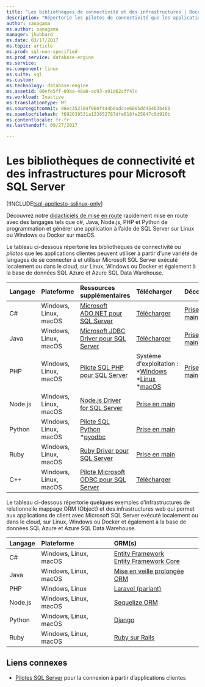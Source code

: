 ```yaml
---
title: "Les bibliothèques de connectivité et des infrastructures | Documents Microsoft"
description: "Répertorie les pilotes de connectivité que les applications clientes peuvent utiliser différentes langues pour se connecter à Microsoft SQL Server exécuté localement ou dans le cloud, sur Linux, Windows ou Docker et également à la base de données SQL Azure et Azure SQL Data Warehouse."
author: sanagama
ms.author: sanagama
manager: jhubbard
ms.date: 03/17/2017
ms.topic: article
ms.prod: sql-non-specified
ms.prod_service: database-engine
ms.service: 
ms.component: linux
ms.suite: sql
ms.custom: 
ms.technology: database-engine
ms.assetid: 80efe5ff-09ba-48a0-ac93-a91d62cff47c
ms.workload: Inactive
ms.translationtype: MT
ms.sourcegitcommit: 96ec352784f060f444b8adcae6005dd454b3b460
ms.openlocfilehash: f692639531a133652787dfe818fe25847c0d910b
ms.contentlocale: fr-fr
ms.lasthandoff: 09/27/2017

---
```

# <a name="connectivity-libraries-and-frameworks-for-microsoft-sql-server"></a>Les bibliothèques de connectivité et des infrastructures pour Microsoft SQL Server

[!INCLUDE[tsql-appliesto-sslinux-only](../includes/tsql-appliesto-sslinux-only.md)]

Découvrez notre [didacticiels de mise en route](http://aka.ms/sqldev) rapidement mise en route avec des langages tels que c#, Java, Node.js, PHP et Python de programmation et générer une application à l’aide de SQL Server sur Linux ou Windows ou Docker sur macOS.

Le tableau ci-dessous répertorie les bibliothèques de connectivité ou *pilotes* que les applications clientes peuvent utiliser à partir d’une variété de langages de se connecter à et utiliser Microsoft SQL Server exécuté localement ou dans le cloud, sur Linux, Windows ou Docker et également à la base de données SQL Azure et Azure SQL Data Warehouse. 

| Langage | Plateforme | Ressources supplémentaires | Télécharger | Découvrir |
| :-- | :-- | :-- | :-- | :-- |
| C# | Windows, Linux, macOS | [Microsoft ADO.NET pour SQL Server](http://msdn.microsoft.com/library/mt657768.aspx) | [Télécharger](https://msdn.microsoft.com/vstudio/aa496123.aspx) | [Prise en main](https://www.microsoft.com/en-us/sql-server/developer-get-started/csharp/ubuntu)
| Java | Windows, Linux, macOS | [Microsoft JDBC Driver pour SQL Server](http://msdn.microsoft.com/library/mt484311.aspx) | [Télécharger](http://go.microsoft.com/fwlink/?LinkId=245496) |  [Prise en main](https://www.microsoft.com/en-us/sql-server/developer-get-started/java/ubuntu)
| PHP | Windows, Linux, macOS| [Pilote SQL PHP pour SQL Server](http://msdn.microsoft.com/library/dn865013.aspx) | Système d'exploitation : <br/> \*[Windows](https://www.microsoft.com/download/details.aspx?id=20098) <br/> \*[Linux](https://github.com/Microsoft/msphpsql/tree/dev#install-unix) <br/> \*[macOS](https://github.com/Microsoft/msphpsql/tree/dev#install-unix) |  [Prise en main](https://www.microsoft.com/en-us/sql-server/developer-get-started/php/ubuntu)
| Node.js | Windows, Linux, macOS | [Node.js Driver for SQL Server](../connect/node-js/node-js-driver-for-sql-server.md) |  [Prise en main](https://www.microsoft.com/en-us/sql-server/developer-get-started/node/ubuntu)
| Python | Windows, Linux, macOS | [Pilote SQL Python](../connect/python/python-driver-for-sql-server.md) <br/> \*[pyodbc](http://msdn.microsoft.com/library/mt763257.aspx) |  [Prise en main](https://www.microsoft.com/en-us/sql-server/developer-get-started/python/ubuntu)
| Ruby | Windows, Linux, macOS | [Ruby Driver pour SQL Server](../connect/ruby/ruby-driver-for-sql-server.md) | [Prise en main](https://www.microsoft.com/en-us/sql-server/developer-get-started/ruby/ubuntu)
| C++ | Windows, Linux, macOS | [Pilote Microsoft ODBC pour SQL Server](https://msdn.microsoft.com/en-us/library/mt654048(v=sql.1).aspx) | [Télécharger](https://msdn.microsoft.com/en-us/library/mt654048(v=sql.1).aspx) |  

Le tableau ci-dessous répertorie quelques exemples d’infrastructures de relationnelle mappage ORM (Object) et des infrastructures web qui permet aux applications de client avec Microsoft SQL Server exécuté localement ou dans le cloud, sur Linux, Windows ou Docker et également à la base de données SQL Azure et Azure SQL Data Warehouse. 

| Langage | Plateforme | ORM(s) |
| :-- | :-- | :-- |
| C# | Windows, Linux, macOS | [Entity Framework](https://docs.microsoft.com/en-us/ef)<br>[Entity Framework Core](https://docs.microsoft.com/en-us/ef/core/index) |
| Java | Windows, Linux, macOS |[Mise en veille prolongée ORM](http://hibernate.org/orm)|
| PHP | Windows, Linux | [Laravel (parlant)](https://laravel.com/docs/5.0/eloquent) |
| Node.js | Windows, Linux, macOS | [Sequelize ORM](http://docs.sequelizejs.com) |
| Python | Windows, Linux, macOS |[Django](https://www.djangoproject.com/) |
| Ruby | Windows, Linux, macOS | [Ruby sur Rails](http://rubyonrails.org/) |

## <a name="related-links"></a>Liens connexes
- [Pilotes SQL Server](http://msdn.microsoft.com/library/mt654049.aspx) pour la connexion à partir d’applications clientes

